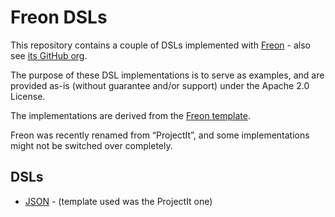 # Freon DSLs

This repository contains a couple of DSLs implemented with [Freon](https://www.freon4dsl.dev/) - also see [its GitHub org](https://github.com/freon4dsl/).

The purpose of these DSL implementations is to serve as examples, and are provided as-is (without guarantee and/or support) under the Apache 2.0 License.

The implementations are derived from the [Freon template](https://github.com/freon4dsl/Freon-template).

Freon was recently renamed from “ProjectIt”, and some implementations might not be switched over completely.


## DSLs

* [JSON](./freon-json) - (template used was the ProjectIt one)

